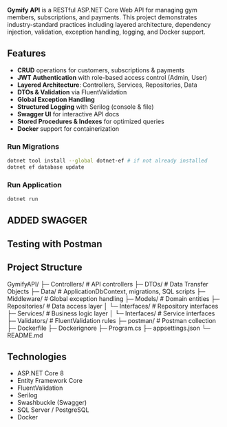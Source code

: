 **Gymify API** is a RESTful ASP.NET Core Web API for managing gym members, subscriptions, and payments. This project demonstrates industry-standard practices including layered architecture, dependency injection, validation, exception handling, logging, and Docker support.

## Features

- **CRUD** operations for customers, subscriptions & payments
- **JWT Authentication** with role-based access control (Admin, User)
- **Layered Architecture**: Controllers, Services, Repositories, Data
- **DTOs & Validation** via FluentValidation
- **Global Exception Handling**
- **Structured Logging** with Serilog (console & file)
- **Swagger UI** for interactive API docs
- **Stored Procedures & Indexes** for optimized queries
- **Docker** support for containerization

### Run Migrations

```bash
dotnet tool install --global dotnet-ef # if not already installed
dotnet ef database update
```

### Run Application

```bash
dotnet run
```
## ADDED SWAGGER
## Testing with Postman

## Project Structure
GymifyAPI/
├─ Controllers/             # API controllers
├─ DTOs/                    # Data Transfer Objects
├─ Data/                    # ApplicationDbContext, migrations, SQL scripts
├─ Middleware/              # Global exception handling
├─ Models/                  # Domain entities
├─ Repositories/            # Data access layer
│  └─ Interfaces/           # Repository interfaces
├─ Services/                # Business logic layer
│  └─ Interfaces/           # Service interfaces
├─ Validators/              # FluentValidation rules
├─ postman/                 # Postman collection
├─ Dockerfile
├─ Dockerignore
├─ Program.cs
├─ appsettings.json
└─ README.md

## Technologies

- ASP.NET Core 8
- Entity Framework Core
- FluentValidation
- Serilog
- Swashbuckle (Swagger)
- SQL Server / PostgreSQL
- Docker
